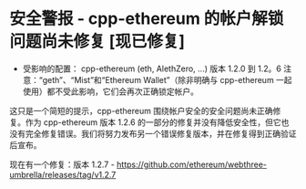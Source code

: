 # 安全警报 - cpp-ethereum 的帐户解锁问题尚未修复 [现已修复]
- 受影响的配置： cpp-ethereum (eth, AlethZero, ...) 版本 1.2.0 到 1.2。6 注意：“geth”、“Mist”和“Ethereum Wallet”（除非明确与 cpp-ethereum 一起使用）都不受此影响，它们会再次正确锁定帐户。

这只是一个简短的提示，cpp-ethereum 围绕帐户安全的安全问题尚未正确修复。作为 cpp-ethereum 版本 1.2.6 的一部分的修复并没有降低安全性，但它也没有完全修复错误。我们将努力发布另一个错误修复版本，并在修复得到正确验证后宣布。

现在有一个修复：版本 1.2.7 - https://github.com/ethereum/webthree-umbrella/releases/tag/v1.2.7